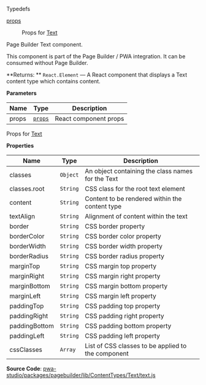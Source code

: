 
Typedefs

<dl>
<dt><a href="#props">props</a></dt>
<dd>

Props for [Text](#Text)

</dd>
</dl>


Page Builder Text component.

This component is part of the Page Builder / PWA integration. It can be consumed without Page Builder.

**Returns: **
`React.Element`
   — A React component that displays a Text content type which contains content.

**Parameters**

| Name | Type | Description |
| --- | --- | --- |
| props | [`props`](#props) | React component props |


Props for [Text](#Text)

**Properties**

| Name | Type | Description |
| --- | --- | --- |
| classes | `Object` | An object containing the class names for the Text |
| classes.root | `String` | CSS class for the root text element |
| content | `String` | Content to be rendered within the content type |
| textAlign | `String` | Alignment of content within the text |
| border | `String` | CSS border property |
| borderColor | `String` | CSS border color property |
| borderWidth | `String` | CSS border width property |
| borderRadius | `String` | CSS border radius property |
| marginTop | `String` | CSS margin top property |
| marginRight | `String` | CSS margin right property |
| marginBottom | `String` | CSS margin bottom property |
| marginLeft | `String` | CSS margin left property |
| paddingTop | `String` | CSS padding top property |
| paddingRight | `String` | CSS padding right property |
| paddingBottom | `String` | CSS padding bottom property |
| paddingLeft | `String` | CSS padding left property |
| cssClasses | `Array` | List of CSS classes to be applied to the component |



**Source Code**: [pwa-studio/packages/pagebuilder/lib/ContentTypes/Text/text.js](https://github.com/magento/pwa-studio/blob/develop/packages/pagebuilder/lib/ContentTypes/Text/text.js)